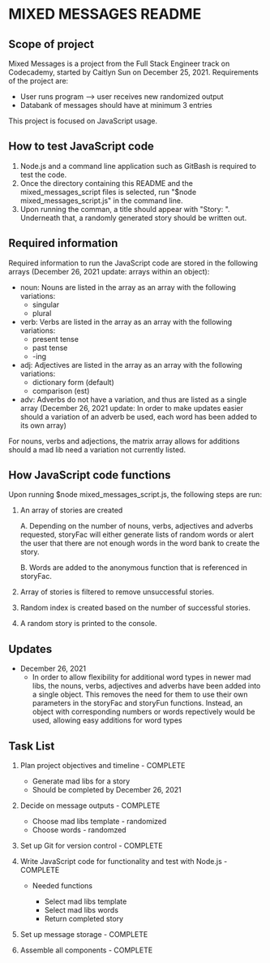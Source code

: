 # MIXED MESSAGES README

## Scope of project
Mixed Messages is a project from the Full Stack Engineer track on Codecademy, started by Caitlyn Sun on December 25, 2021. Requirements of the project are:

- User runs program --> user receives new randomized output
- Databank of messages should have at minimum 3 entries

This project is focused on JavaScript usage.

## How to test JavaScript code
1. Node.js and a command line application such as GitBash is required to test the code.
2. Once the directory containing this README and the mixed_messages_script files is selected, run "$node mixed_messages_script.js" in the command line.
3. Upon running the comman, a title should appear with "Story: ". Underneath that, a randomly generated story should be written out.

## Required information
Required information to run the JavaScript code are stored in the following arrays (December 26, 2021 update: arrays within an object):

- noun: Nouns are listed in the array as an array with the following variations:
    - singular
    - plural
- verb: Verbs are listed in the array as an array with the following variations:
    - present tense
    - past tense
    - -ing
- adj: Adjectives are listed in the array as an array with the following variations:
    - dictionary form (default)
    - comparison (est)
- adv: Adverbs do not have a variation, and thus are listed as a single array (December 26, 2021 update: In order to make updates easier should a variation of an adverb be used, each word has been added to its own array)

For nouns, verbs and adjections, the matrix array allows for additions should a mad lib need a variation not currently listed.

## How JavaScript code functions
Upon running $node mixed_messages_script.js, the following steps are run:

1. An array of stories are created

    A. Depending on the number of nouns, verbs, adjectives and adverbs requested, storyFac will either generate lists of random words or alert the user that there are not enough words in the word bank to create the story.

    B. Words are added to the anonymous function that is referenced in storyFac.
    
2. Array of stories is filtered to remove unsuccessful stories.
3. Random index is created based on the number of successful stories.
4. A random story is printed to the console.

## Updates
- December 26, 2021
    - In order to allow flexibility for additional word types in newer mad libs, the nouns, verbs, adjectives and adverbs have been added into a single object. This removes the need for them to use their own parameters in the storyFac and storyFun functions. Instead, an object with corresponding numbers or words repectively would be used, allowing easy additions for word types

## Task List
1. Plan project objectives and timeline - COMPLETE
    
    - Generate mad libs for a story
    - Should be completed by December 26, 2021

2. Decide on message outputs - COMPLETE

    - Choose mad libs template - randomized
    - Choose words - randomzed

3. Set up Git for version control - COMPLETE
4. Write JavaScript code for functionality and test with Node.js - COMPLETE

    - Needed functions

        - Select mad libs template
        - Select mad libs words
        - Return completed story

5. Set up message storage - COMPLETE
6. Assemble all components - COMPLETE